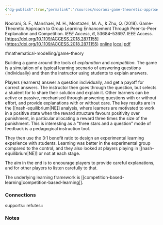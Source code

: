```yaml
---
{"dg-publish":true,"permalink":"/sources/noorani-game-theoretic-approach-group2018/","title":"Game-Theoretic Approach to Group Learning Enhancement Through Peer-to-Peer Explanation and Competition","tags":["📖"]}
---
```



Noorani, S. F., Manshaei, M. H., Montazeri, M. A., & Zhu, Q. (2018). Game-Theoretic Approach to Group Learning Enhancement Through Peer-to-Peer Explanation and Competition. _IEEE Access_, _6_, 53684–53697. IEEE Access. [https://doi.org/10.1109/ACCESS.2018.2871155](https://doi.org/10.1109/ACCESS.2018.2871155)
[online](http://zotero.org/users/5872672/items/5ZS5PSBY) [local](zotero://select/library/items/5ZS5PSBY) [pdf](file:///Users/14055622/Zotero/storage/S85F8KBL/Noorani%20et%20al.%20-%202018%20-%20Game-Theoretic%20Approach%20to%20Group%20Learning%20Enhancem.pdf)
 
#mathematical-modelling/game-theory 

Building a game around the tools of *explanation* and *competition*. The game is a simulation of a typical learning scenario of answering questions (individually) and then the instructor using students to explain answers.

Players (learners) answer a question individually, and get a payoff for correct answers. The instructor then goes through the question, but selects a student for to share their solution and explain it. Other learners can be active or passive, mechanised through answering questions with or without effort, and provide explanations with or without care. The key results are in the [[nash-equilibrium\|NE]] analysis, where learners are motivated to work in a positive state when the reward structure favours positivity over punishment, in particular allocating a reward three times the size of the punishment. This is interesting as a "three stars and a question" mode of feedback is a pedagogical instruction tool. 

They then use the 3:1 benefit ratio to design an experimental learning experience with students. Learning was better in the experimental group compared to the control, and they also looked at players playing in [[nash-equilibrium\|NE]] or not at each stage. 

The aim in the end is to encourage players to provide careful explanations, and for other players to listen carefully to that. 

The underlying learning framework is [[competition-based-learning\|competition-based-learning]]. 


### Connections

supports:: 
refutes:: 

### Notes